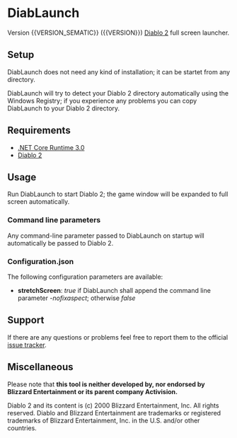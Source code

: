 # DiabLaunch
Version {{VERSION_SEMATIC}} ({{VERSION}})
[Diablo 2](https://www.blizzard.com/de-de/games/d2/) full screen launcher.

## Setup
DiabLaunch does not need any kind of installation; it can be startet from any directory.

DiabLaunch will try to detect your Diablo 2 directory automatically using the Windows Registry;
if you experience any problems you can copy DiabLaunch to your Diablo 2 directory.

## Requirements
* [.NET Core Runtime 3.0](https://dotnet.microsoft.com/download/dotnet-core/3.0/runtime)
* [Diablo 2](https://www.blizzard.com/de-de/games/d2/)

## Usage
Run DiabLaunch to start Diablo 2; the game window will be expanded to full screen automatically.

### Command line parameters
Any command-line parameter passed to DiabLaunch on startup will automatically be passed to Diablo 2.

### Configuration.json
The following configuration parameters are available:

* **stretchScreen**: *true* if DiabLaunch shall append the command line parameter *-nofixaspect*; otherwise *false*

## Support
If there are any questions or problems feel free to report them to the official [issue tracker](https://gitlab.com/tobiaskoch/DiabLaunch/issues).

## Miscellaneous
Please note that **this tool is neither developed by, nor endorsed by Blizzard Entertainment or its parent company Activision.**

Diablo 2 and its content is (c) 2000 Blizzard Entertainment, Inc. All rights reserved. Diablo and Blizzard Entertainment are trademarks or registered trademarks of Blizzard Entertainment, Inc. in the U.S. and/or other countries.